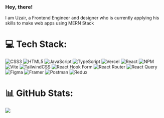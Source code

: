 ### Hey, there!

I am Uzair, a Frontend Engineer and designer who is currently applying his skills to make web apps using MERN Stack

# 💻 Tech Stack:
![CSS3](https://img.shields.io/badge/css3-%231572B6.svg?style=flat&logo=css3&logoColor=white) 
![HTML5](https://img.shields.io/badge/html5-%23E34F26.svg?style=flat&logo=html5&logoColor=white) 
![JavaScript](https://img.shields.io/badge/javascript-%23323330.svg?style=flat&logo=javascript&logoColor=%23F7DF1E)
![TypeScript](https://img.shields.io/badge/typescript-%23007ACC.svg?style=flat&logo=typescript&logoColor=white) 
![Vercel](https://img.shields.io/badge/vercel-%23000000.svg?style=flat&logo=vercel&logoColor=white) 
![React](https://img.shields.io/badge/react-%2320232a.svg?style=flat&logo=react&logoColor=%2361DAFB) 
![NPM](https://img.shields.io/badge/NPM-%23CB3837.svg?style=flat&logo=npm&logoColor=white) ![Vite](https://img.shields.io/badge/vite-%23646CFF.svg?style=flat&logo=vite&logoColor=white) 
![TailwindCSS](https://img.shields.io/badge/tailwindcss-%2338B2AC.svg?style=flat&logo=tailwind-css&logoColor=white) 
![React Hook Form](https://img.shields.io/badge/React%20Hook%20Form-%23EC5990.svg?style=flat&logo=reacthookform&logoColor=white) 
![React Router](https://img.shields.io/badge/React_Router-CA4245?style=flat&logo=react-router&logoColor=white) 
![React Query](https://img.shields.io/badge/-React%20Query-FF4154?style=flat&logo=react%20query&logoColor=white) 
![Figma](https://img.shields.io/badge/figma-%23F24E1E.svg?style=flat&logo=figma&logoColor=white) 
![Framer](https://img.shields.io/badge/Framer-black?style=flat&logo=framer&logoColor=blue)
![Postman](https://img.shields.io/badge/Postman-FF6C37?style=flat&logo=postman&logoColor=white) 
![Redux](https://img.shields.io/badge/redux-%23593d88.svg?style=flat&logo=redux&logoColor=white)


# 📊 GitHub Stats:
![](https://github-readme-stats.vercel.app/api?username=uzairahmedkayani&theme=dark&hide_border=false&include_all_commits=true&count_private=false)<br/>
<!--![](https://github-readme-streak-stats.herokuapp.com/?user=uzairahmedkayani&theme=dark&hide_border=false)-->
